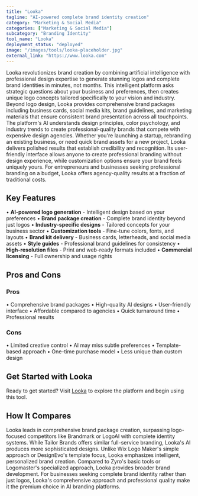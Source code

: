 ```yaml
---
title: "Looka"
tagline: "AI-powered complete brand identity creation"
category: "Marketing & Social Media"
categories: ["Marketing & Social Media"]
subcategory: "Branding Identity"
tool_name: "Looka"
deployment_status: "deployed"
image: "/images/tools/looka-placeholder.jpg"
external_link: "https://www.looka.com"
---
```

Looka revolutionizes brand creation by combining artificial intelligence with professional design expertise to generate stunning logos and complete brand identities in minutes, not months. This intelligent platform asks strategic questions about your business and preferences, then creates unique logo concepts tailored specifically to your vision and industry. Beyond logo design, Looka provides comprehensive brand packages including business cards, social media kits, brand guidelines, and marketing materials that ensure consistent brand presentation across all touchpoints. The platform's AI understands design principles, color psychology, and industry trends to create professional-quality brands that compete with expensive design agencies. Whether you're launching a startup, rebranding an existing business, or need quick brand assets for a new project, Looka delivers polished results that establish credibility and recognition. Its user-friendly interface allows anyone to create professional branding without design experience, while customization options ensure your brand feels uniquely yours. For entrepreneurs and businesses seeking professional branding on a budget, Looka offers agency-quality results at a fraction of traditional costs.

## Key Features

• **AI-powered logo generation** - Intelligent design based on your preferences
• **Brand package creation** - Complete brand identity beyond just logos
• **Industry-specific designs** - Tailored concepts for your business sector
• **Customization tools** - Fine-tune colors, fonts, and layouts
• **Brand kit delivery** - Business cards, letterheads, and social media assets
• **Style guides** - Professional brand guidelines for consistency
• **High-resolution files** - Print and web-ready formats included
• **Commercial licensing** - Full ownership and usage rights

## Pros and Cons

### Pros
• Comprehensive brand packages
• High-quality AI designs
• User-friendly interface
• Affordable compared to agencies
• Quick turnaround time
• Professional results

### Cons
• Limited creative control
• AI may miss subtle preferences
• Template-based approach
• One-time purchase model
• Less unique than custom design

## Get Started with Looka

Ready to get started? Visit [Looka](https://www.looka.com) to explore the platform and begin using this tool.

## How It Compares

Looka leads in comprehensive brand package creation, surpassing logo-focused competitors like Brandmark or LogoAI with complete identity systems. While Tailor Brands offers similar full-service branding, Looka's AI produces more sophisticated designs. Unlike Wix Logo Maker's simple approach or DesignEvo's template focus, Looka emphasizes intelligent, personalized brand creation. Compared to Zyro's basic tools or Logomaster's specialized approach, Looka provides broader brand development. For businesses seeking complete brand identity rather than just logos, Looka's comprehensive approach and professional quality make it the premium choice in AI branding platforms.